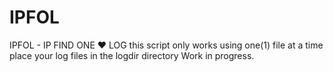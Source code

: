 # IPFOL
IPFOL - IP FIND ONE ❤ LOG
this script only works using one(1) file at a time
place your log files in the logdir directory
Work in progress.
